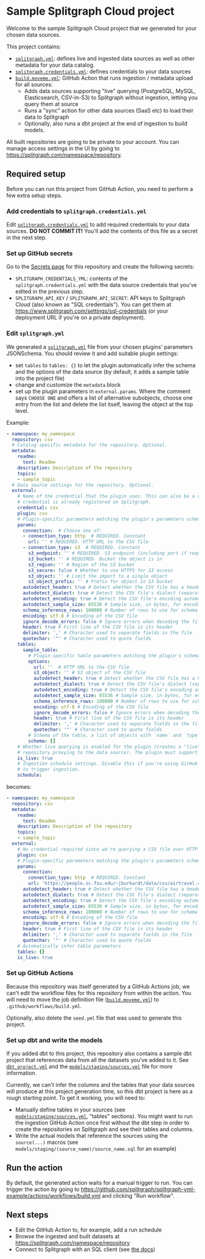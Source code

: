 # Sample Splitgraph Cloud project

Welcome to the sample Splitgraph Cloud project that we generated for your chosen data sources.

This project contains:

  * [`splitgraph.yml`](./splitgraph.yml): defines live and ingested data sources as well as other
    metadata for your data catalog.
  * [`splitgraph.credentials.yml`](./splitgraph.credentials.yml): defines credentials to your 
    data sources
  * [`build.moveme.yml`](./build.moveme.yml): GitHub Action that runs ingestion / metadata upload
    for all sources:
    * Adds data sources supporting "live" querying (PostgreSQL, MySQL, Elasticsearch, CSV-in-S3) to
      Splitgraph without ingestion, letting you query them at source
    * Runs a "sync" action for other data sources (SaaS etc) to load their data to Splitgraph  
    * Optionally, also runs a dbt project at the end of ingestion to build models.
    
All built repositories are going to be private to your account. You can manage access settings in
the UI by going to https://splitgraph.com/namespace/repository. 

## Required setup

Before you can run this project from GitHub Action, you need to perform a few extra setup steps.

### Add credentials to `splitgraph.credentials.yml`

Edit [`splitgraph.credentials.yml`](./splitgraph.credentials.yml) to add required credentials to
your data sources. **DO NOT COMMIT IT!** You'll add the contents of this file as a secret in the
next step.

### Set up GitHub secrets

Go to the [Secrets page](https://github.com/splitgraph/splitgraph-yml-example/settings/secrets/actions/new) for this
repository and create the following secrets:
  
  * `SPLITGRAPH_CREDENTIALS_YML`: contents of the `splitgraph.credentials.yml` with the data source
    credentals that you've edited in the previous step. 
  * `SPLITGRAPH_API_KEY` / `SPLITGRAPH_API_SECRET`: API keys to Splitgraph Cloud (also known as
    "SQL credentials"). You can get them at https://www.splitgraph.com/settings/sql-credentials (or
    your deployment URL if you're on a private deployment).

### Edit `splitgraph.yml`

We generated a [`splitgraph.yml`](./splitgraph.yml) file from your chosen plugins'
parameters JSONSchema. You should review it and add suitable plugin settings:

  - set `tables` to `tables: {}` to let the plugin automatically infer the schema and the
    options of the data source (by default, it adds a sample table into the project file)
  - change and customize the `metadata` block
  - set up the plugin parameters in `external.params`. Where the comment says `CHOOSE ONE`
    and offers a list of alternative subobjects, choose one entry from the list and delete
    the list itself, leaving the object at the top level.

Example:

```yaml
- namespace: my_namespace
  repository: csv
  # Catalog-specific metadata for the repository. Optional.
  metadata:
    readme:
      text: Readme
    description: Description of the repository
    topics:
    - sample_topic
  # Data source settings for the repository. Optional.
  external:
    # Name of the credential that the plugin uses. This can also be a credential_id if the
    # credential is already registered on Splitgraph.
    credential: csv
    plugin: csv
    # Plugin-specific parameters matching the plugin's parameters schema
    params:
      connection:  # Choose one of:
      - connection_type: http  # REQUIRED. Constant
        url: '' # REQUIRED. HTTP URL to the CSV file
      - connection_type: s3  # REQUIRED. Constant
        s3_endpoint: '' # REQUIRED. S3 endpoint (including port if required)
        s3_bucket: '' # REQUIRED. Bucket the object is in
        s3_region: '' # Region of the S3 bucket
        s3_secure: false # Whether to use HTTPS for S3 access
        s3_object: '' # Limit the import to a single object
        s3_object_prefix: '' # Prefix for object in S3 bucket
      autodetect_header: true # Detect whether the CSV file has a header automatically
      autodetect_dialect: true # Detect the CSV file's dialect (separator, quoting characters etc) automatically
      autodetect_encoding: true # Detect the CSV file's encoding automatically
      autodetect_sample_size: 65536 # Sample size, in bytes, for encoding/dialect/header detection
      schema_inference_rows: 100000 # Number of rows to use for schema inference
      encoding: utf-8 # Encoding of the CSV file
      ignore_decode_errors: false # Ignore errors when decoding the file
      header: true # First line of the CSV file is its header
      delimiter: ',' # Character used to separate fields in the file
      quotechar: '"' # Character used to quote fields
    tables:
      sample_table:
        # Plugin-specific table parameters matching the plugin's schema
        options:
          url: ''  # HTTP URL to the CSV file
          s3_object: '' # S3 object of the CSV file
          autodetect_header: true # Detect whether the CSV file has a header automatically
          autodetect_dialect: true # Detect the CSV file's dialect (separator, quoting characters etc) automatically
          autodetect_encoding: true # Detect the CSV file's encoding automatically
          autodetect_sample_size: 65536 # Sample size, in bytes, for encoding/dialect/header detection
          schema_inference_rows: 100000 # Number of rows to use for schema inference
          encoding: utf-8 # Encoding of the CSV file
          ignore_decode_errors: false # Ignore errors when decoding the file
          header: true # First line of the CSV file is its header
          delimiter: ',' # Character used to separate fields in the file
          quotechar: '"' # Character used to quote fields
        # Schema of the table, a list of objects with `name` and `type`. If set to `[]`, will infer. 
        schema: []
    # Whether live querying is enabled for the plugin (creates a "live" tag in the
    # repository proxying to the data source). The plugin must support live querying.
    is_live: true
    # Ingestion schedule settings. Disable this if you're using GitHub Actions or other methods
    # to trigger ingestion.
    schedule:
```  

becomes:

```yaml
- namespace: my_namespace
  repository: csv
  metadata:
    readme:
      text: Readme
    description: Description of the repository
    topics:
    - sample_topic
  external:
    # No credential required since we're querying a CSV file over HTTP
    plugin: csv
    # Plugin-specific parameters matching the plugin's parameters schema
    params:
      connection:
        connection_type: http  # REQUIRED. Constant
        url: 'https://people.sc.fsu.edu/~jburkardt/data/csv/airtravel.csv' # REQUIRED. HTTP URL to the CSV file
      autodetect_header: true # Detect whether the CSV file has a header automatically
      autodetect_dialect: true # Detect the CSV file's dialect (separator, quoting characters etc) automatically
      autodetect_encoding: true # Detect the CSV file's encoding automatically
      autodetect_sample_size: 65536 # Sample size, in bytes, for encoding/dialect/header detection
      schema_inference_rows: 100000 # Number of rows to use for schema inference
      encoding: utf-8 # Encoding of the CSV file
      ignore_decode_errors: false # Ignore errors when decoding the file
      header: true # First line of the CSV file is its header
      delimiter: ',' # Character used to separate fields in the file
      quotechar: '"' # Character used to quote fields
    # Automatically infer table parameters
    tables: {}
    is_live: true
```

### Set up GitHub Actions

Because this repository was itself generated by a GitHub Actions job, we can't edit the workflow
files for this repository from within the action. You will need to move the job definition file
([`build.moveme.yml`](./build.moveme.yml)) to `.github/workflows/build.yml`.

Optionally, also delete the `seed.yml` file that was used to generate this project.

### Set up dbt and write the models

If you added dbt to this project, this repository also contains a sample dbt project that references
data from all the datasets you've added to it. See [`dbt_project.yml`](./dbt_project.yml) and the
[`models/staging/sources.yml`](models/staging/sources.yml) file for more information.

Currently, we can't infer the columns and the tables that your data sources will produce at this
project generation time, so this dbt project is here as a rough starting point. To get it working,
you will need to: 
 
* Manually define tables in your sources (see 
  [`models/staging/sources.yml`](models/staging/sources.yml), "tables" sections). You might want
  to run the ingestion GitHub Action once first without the dbt step in order to create the
  repositories on Splitgraph and see their tables and columns.
* Write the actual models that reference the sources using the `source(...)` macros (see 
  `models/staging/(source_name)/source_name.sql` for an example)

## Run the action

By default, the generated action waits for a manual trigger to run. You can trigger the action by
going to https://github.com/splitgraph/splitgraph-yml-example/actions/workflows/build.yml and clicking "Run workflow". 

## Next steps
 
  * Edit the GitHub Action to, for example, add a run schedule
  * Browse the ingested and built datasets at https://splitgraph.com/namespace/repository
  * Connect to Splitgraph with an SQL client (see [the docs](https://www.splitgraph.com/docs/splitgraph-cloud/data-delivery-network)) 
